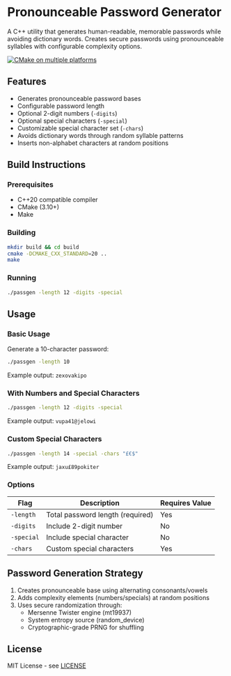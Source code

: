 # Pronounceable Password Generator

A C++ utility that generates human-readable, memorable passwords while avoiding dictionary words. Creates secure passwords using pronounceable syllables with configurable complexity options.

[![CMake on multiple platforms](https://github.com/dagrigorev/passgen/actions/workflows/cmake-multi-platform.yml/badge.svg)](https://github.com/dagrigorev/passgen/actions/workflows/cmake-multi-platform.yml)

## Features

- Generates pronounceable password bases
- Configurable password length
- Optional 2-digit numbers (`-digits`)
- Optional special characters (`-special`)
- Customizable special character set (`-chars`)
- Avoids dictionary words through random syllable patterns
- Inserts non-alphabet characters at random positions

## Build Instructions

### Prerequisites
- C++20 compatible compiler
- CMake (3.10+)
- Make

### Building
```bash
mkdir build && cd build
cmake -DCMAKE_CXX_STANDARD=20 ..
make
```

### Running
```bash
./passgen -length 12 -digits -special
```

## Usage

### Basic Usage
Generate a 10-character password:
```bash
./passgen -length 10
```
Example output: `zexovakipo`

### With Numbers and Special Characters
```bash
./passgen -length 12 -digits -special
```
Example output: `vupa41@jelowi`

### Custom Special Characters
```bash
./passgen -length 14 -special -chars "£€$"
```
Example output: `jaxu£89pokiter`

### Options
| Flag         | Description                          | Requires Value |
|--------------|--------------------------------------|----------------|
| `-length`    | Total password length (required)     | Yes            |
| `-digits`    | Include 2-digit number               | No             |
| `-special`   | Include special character            | No             |
| `-chars`     | Custom special characters            | Yes            |

## Password Generation Strategy

1. Creates pronounceable base using alternating consonants/vowels
2. Adds complexity elements (numbers/specials) at random positions
3. Uses secure randomization through:
   - Mersenne Twister engine (mt19937)
   - System entropy source (random_device)
   - Cryptographic-grade PRNG for shuffling

## License
MIT License - see [LICENSE](LICENSE)
